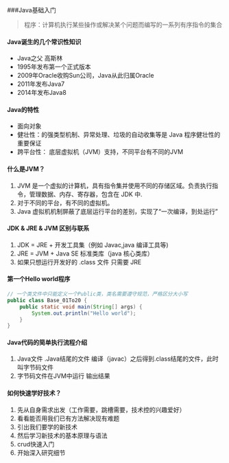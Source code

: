###Java基础入门

> 程序：计算机执行某些操作或解决某个问题而编写的一系列有序指令的集合

#### Java诞生的几个常识性知识
- Java之父 高斯林
- 1995年发布第一个正式版本
- 2009年Oracle收购Sun公司，Java从此归属Oracle
- 2011年发布Java7
- 2014年发布Java8

#### Java的特性
- 面向对象
- 健壮性：的强类型机制、异常处理、垃圾的自动收集等是 Java 程序健壮性的重要保证
- 跨平台性： 底层虚拟机（JVM）支持，不同平台有不同的JVM

#### 什么是JVM？
1) JVM 是一个虚拟的计算机，具有指令集并使用不同的存储区域。负责执行指令，管理数据、内存、寄存器，包含在 JDK 中. 
2) 对于不同的平台，有不同的虚拟机。
3) Java 虚拟机机制屏蔽了底层运行平台的差别，实现了“一次编译，到处运行”

#### JDK & JRE & JVM 区别与联系
1) JDK = JRE + 开发工具集（例如 Javac,java 编译工具等) 
2) JRE = JVM + Java SE 标准类库（java 核心类库） 
3) 如果只想运行开发好的 .class 文件 只需要 JRE

#### 第一个Hello world程序
```java
// 一个类文件中只能定义一个Public类，类名需要遵守规范，严格区分大小写
public class Base_01To20 {
    public static void main(String[] args) {
        System.out.println("Hello world");
    }
}
```

#### Java代码的简单执行流程介绍
1. Java文件 .Java结尾的文件 编译（javac）之后得到.class结尾的文件，此时叫字节码文件
2. 字节码文件在JVM中运行 输出结果

#### 如何快速学好技术？
1. 先从自身需求出发（工作需要，跳槽需要，技术控的兴趣爱好）
2. 看看能否用我们已有方法解决现有难题
3. 引出我们要学的新技术
4. 然后学习新技术的基本原理与语法
5. crud快速入门
6. 开始深入研究细节